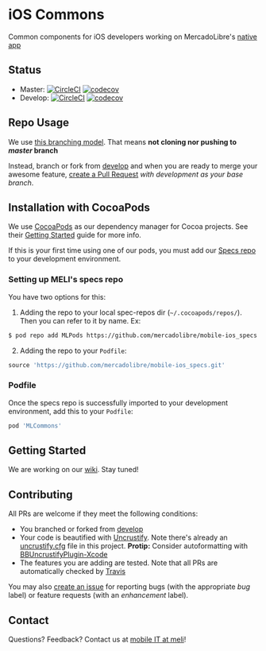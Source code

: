 # iOS Commons
Common components for iOS developers working on MercadoLibre's [native app](https://github.com/mercadolibre/mobile-ios)

## Status
* Master: [![CircleCI](https://circleci.com/gh/mercadolibre/mobile-ios_commons/tree/master.svg?style=svg)](https://circleci.com/gh/mercadolibre/mobile-ios_commons/tree/master)
[![codecov](https://codecov.io/gh/mercadolibre/mobile-ios_commons/branch/master/graph/badge.svg?token=aJvOhV7JqA)](https://codecov.io/gh/mercadolibre/mobile-ios_commons)
* Develop: [![CircleCI](https://circleci.com/gh/mercadolibre/mobile-ios_commons/tree/develop.svg?style=svg)](https://circleci.com/gh/mercadolibre/mobile-ios_commons/tree/develop)
[![codecov](https://codecov.io/gh/mercadolibre/mobile-ios_commons/branch/develop/graph/badge.svg?token=aJvOhV7JqA)](https://codecov.io/gh/mercadolibre/mobile-ios_commons)

## Repo Usage
We use [this branching model](http://nvie.com/posts/a-successful-git-branching-model/). That means **not cloning nor pushing to *master* branch**

Instead, branch or fork from [develop](https://github.com/mercadolibre/mobile-ios_commons/tree/develop) and when you are ready to merge your awesome feature, [create a Pull Request](https://github.com/mercadolibre/mobile-ios_commons/pulls) *with development as your base branch*.

## Installation with CocoaPods
We use [CocoaPods](http://cocoapods.org) as our dependency manager for Cocoa projects. See their [Getting Started](http://guides.cocoapods.org/using/getting-started.html) guide for more info.

If this is your first time using one of our pods, you must add our [Specs repo](https://github.com/mercadolibre/mobile-ios_specs) to your development environment.

### Setting up MELI's specs repo
You have two options for this:

1. Adding the repo to your local spec-repos dir (`~/.cocoapods/repos/`). Then you can refer to it by name. Ex:
```bash
$ pod repo add MLPods https://github.com/mercadolibre/mobile-ios_specs.git
```
2. Adding the repo to your `Podfile`:
```ruby
source 'https://github.com/mercadolibre/mobile-ios_specs.git'
```

### Podfile
Once the specs repo is successfully imported to your development environment, add this to your `Podfile`:
```ruby
pod 'MLCommons'
```

## Getting Started
We are working on our [wiki](https://github.com/mercadolibre/mobile-ios_commons/wiki). Stay tuned!

## Contributing
All PRs are welcome if they meet the following conditions:

* You branched or forked from [develop](https://github.com/mercadolibre/mobile-ios_commons/tree/develop)
* Your code is beautified with [Uncrustify](http://uncrustify.sourceforge.net/). Note there's already an [uncrustify.cfg](uncrustify.cfg) file in this project. **Protip:** Consider autoformatting with [BBUncrustifyPlugin-Xcode](https://github.com/benoitsan/BBUncrustifyPlugin-Xcode)
* The features you are adding are tested. Note that all PRs are automatically checked by [Travis](https://magnum.travis-ci.com/mercadolibre/mobile-ios_commons)

You may also [create an issue](https://github.com/mercadolibre/mobile-ios_commons/issues) for reporting bugs (with the appropriate *bug* label) or feature requests (with an *enhancement* label).

## Contact
Questions? Feedback? Contact us at [mobile IT at meli](mailto:mobile@mercadolibre.com)!
